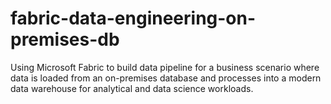 # fabric-data-engineering-on-premises-db
Using Microsoft Fabric to build data pipeline for a business scenario where data is loaded from an on-premises database and processes into a modern data warehouse for analytical and data science workloads.

